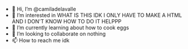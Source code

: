 - 👋 Hi, I’m @camiladelavalle
- 👀 I’m interested in WHAT IS THIS IDK I ONLY HAVE TO MAKE A HTML AND I DON'T KNOW HOW TO DO IT HELPPP
- 🌱 I’m currently learning about how to cook eggs
- 💞️ I’m looking to collaborate on nothing
- 📫 How to reach me idk

<!---
camiladelavalle/camiladelavalle is a ✨ special ✨ repository because its `README.md` (this file) appears on your GitHub profile.
You can click the Preview link to take a look at your changes.
--->
